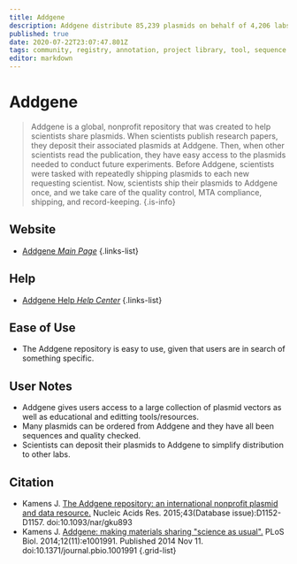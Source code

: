 ```yaml
---
title: Addgene
description: Addgene distribute 85,239 plasmids on behalf of 4,206 labs from around the world. Addgene also produce 458 ready-to-use viral vectors from our plasmid collection. Find what you need for your next experiment.
published: true
date: 2020-07-22T23:07:47.801Z
tags: community, registry, annotation, project library, tool, sequence analysis, data capture, dna, resource center, database, resource, gene, data visualization, gene expression, data export, curated, regulation, library
editor: markdown
---
```


# Addgene

> Addgene is a global, nonprofit repository that was created to help scientists share plasmids. When scientists publish research papers, they deposit their associated plasmids at Addgene. Then, when other scientists read the publication, they have easy access to the plasmids needed to conduct future experiments. Before Addgene, scientists were tasked with repeatedly shipping plasmids to each new requesting scientist. Now, scientists ship their plasmids to Addgene once, and we take care of the quality control, MTA compliance, shipping, and record-keeping.
{.is-info}

 

## Website 

- [Addgene *Main Page*](https://www.addgene.org/#?)
 {.links-list}
 
 ## Help
 - [Addgene Help *Help Center*](https://help.addgene.org/hc/en-us)
 {.links-list}
 
 ## Ease of Use
 
 - The Addgene repository is easy to use, given that users are in search of something specific. 
 
 ## User Notes
 
 - Addgene gives users access to a large collection of plasmid vectors as well as educational and editting tools/resources. 
 - Many plasmids can be ordered from Addgene and they have all been sequences and quality checked. 
 - Scientists can deposit their plasmids to Addgene to simplify distribution to other labs. 
 
 ## Citation
 
- Kamens J. [The Addgene repository: an international nonprofit plasmid and data resource.](https://www.ncbi.nlm.nih.gov/pmc/articles/PMC4384007/) Nucleic Acids Res. 2015;43(Database issue):D1152-D1157. doi:10.1093/nar/gku893
- Kamens J. [Addgene: making materials sharing "science as usual".](https://journals.plos.org/plosbiology/article?id=10.1371/journal.pbio.1001991) PLoS Biol. 2014;12(11):e1001991. Published 2014 Nov 11. doi:10.1371/journal.pbio.1001991
{.grid-list}
 